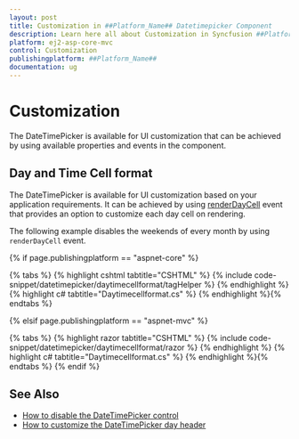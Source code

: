 ```yaml
---
layout: post
title: Customization in ##Platform_Name## Datetimepicker Component
description: Learn here all about Customization in Syncfusion ##Platform_Name## Datetimepicker component and more.
platform: ej2-asp-core-mvc
control: Customization
publishingplatform: ##Platform_Name##
documentation: ug
---
```



# Customization

The DateTimePicker is available for UI customization that can be achieved by using available properties and events in the component.

## Day and Time Cell format

The DateTimePicker is available for UI customization based on your application requirements.
It can be achieved by using [renderDayCell](https://help.syncfusion.com/cr/aspnetcore-js2/Syncfusion.EJ2.Calendars.DateTimePicker.html#Syncfusion_EJ2_Calendars_DateTimePicker_RenderDayCell)
event that provides an option to customize each day cell on rendering.

The following example disables the weekends of every month by using `renderDayCell` event.

{% if page.publishingplatform == "aspnet-core" %}

{% tabs %}
{% highlight cshtml tabtitle="CSHTML" %}
{% include code-snippet/datetimepicker/daytimecellformat/tagHelper %}
{% endhighlight %}
{% highlight c# tabtitle="Daytimecellformat.cs" %}
{% endhighlight %}{% endtabs %}

{% elsif page.publishingplatform == "aspnet-mvc" %}

{% tabs %}
{% highlight razor tabtitle="CSHTML" %}
{% include code-snippet/datetimepicker/daytimecellformat/razor %}
{% endhighlight %}
{% highlight c# tabtitle="Daytimecellformat.cs" %}
{% endhighlight %}{% endtabs %}
{% endif %}



## See Also

* [How to disable the DateTimePicker control](./how-to/disable-the-datetimepicker-component)
* [How to customize the DateTimePicker day header](./how-to/customize-the-datetimepicker-day-header)
